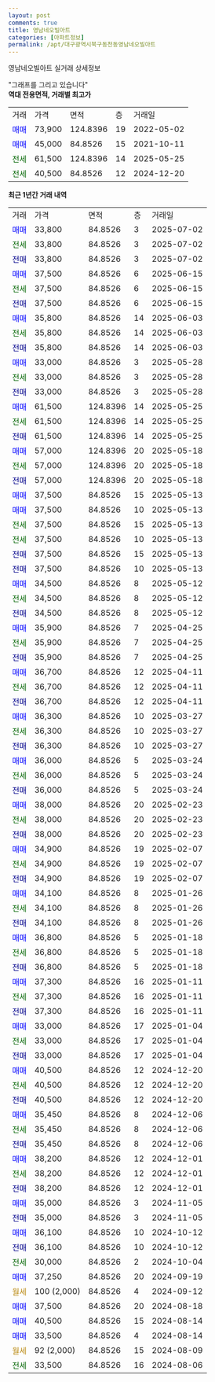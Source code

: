 ```yaml
---
layout: post
comments: true
title: 영남네오빌아트
categories: [아파트정보]
permalink: /apt/대구광역시북구동천동영남네오빌아트
---
```


영남네오빌아트 실거래 상세정보

<script type="text/javascript">
  google.charts.load('current', {'packages':['line', 'corechart']});
  google.charts.setOnLoadCallback(drawChart);

  function drawChart() {
    var data = new google.visualization.DataTable();
    data.addColumn('date', '거래일');
    data.addColumn('number', "매매");
    data.addColumn('number', "전세");
    data.addColumn('number', "전매");

    data.addRows([[new Date(Date.parse("2025-07-02")), 33800, null, null], [new Date(Date.parse("2025-07-02")), null, 33800, null], [new Date(Date.parse("2025-07-02")), null, null, 33800], [new Date(Date.parse("2025-06-15")), 37500, null, null], [new Date(Date.parse("2025-06-15")), null, 37500, null], [new Date(Date.parse("2025-06-15")), null, null, 37500], [new Date(Date.parse("2025-06-03")), 35800, null, null], [new Date(Date.parse("2025-06-03")), null, 35800, null], [new Date(Date.parse("2025-06-03")), null, null, 35800], [new Date(Date.parse("2025-05-28")), 33000, null, null], [new Date(Date.parse("2025-05-28")), null, 33000, null], [new Date(Date.parse("2025-05-28")), null, null, 33000], [new Date(Date.parse("2025-05-25")), 61500, null, null], [new Date(Date.parse("2025-05-25")), null, 61500, null], [new Date(Date.parse("2025-05-25")), null, null, 61500], [new Date(Date.parse("2025-05-18")), 57000, null, null], [new Date(Date.parse("2025-05-18")), null, 57000, null], [new Date(Date.parse("2025-05-18")), null, null, 57000], [new Date(Date.parse("2025-05-13")), 37500, null, null], [new Date(Date.parse("2025-05-13")), 37500, null, null], [new Date(Date.parse("2025-05-13")), null, 37500, null], [new Date(Date.parse("2025-05-13")), null, 37500, null], [new Date(Date.parse("2025-05-13")), null, null, 37500], [new Date(Date.parse("2025-05-13")), null, null, 37500], [new Date(Date.parse("2025-05-12")), 34500, null, null], [new Date(Date.parse("2025-05-12")), null, 34500, null], [new Date(Date.parse("2025-05-12")), null, null, 34500], [new Date(Date.parse("2025-04-25")), 35900, null, null], [new Date(Date.parse("2025-04-25")), null, 35900, null], [new Date(Date.parse("2025-04-25")), null, null, 35900], [new Date(Date.parse("2025-04-11")), 36700, null, null], [new Date(Date.parse("2025-04-11")), null, 36700, null], [new Date(Date.parse("2025-04-11")), null, null, 36700], [new Date(Date.parse("2025-03-27")), 36300, null, null], [new Date(Date.parse("2025-03-27")), null, 36300, null], [new Date(Date.parse("2025-03-27")), null, null, 36300], [new Date(Date.parse("2025-03-24")), 36000, null, null], [new Date(Date.parse("2025-03-24")), null, 36000, null], [new Date(Date.parse("2025-03-24")), null, null, 36000], [new Date(Date.parse("2025-02-23")), 38000, null, null], [new Date(Date.parse("2025-02-23")), null, 38000, null], [new Date(Date.parse("2025-02-23")), null, null, 38000], [new Date(Date.parse("2025-02-07")), 34900, null, null], [new Date(Date.parse("2025-02-07")), null, 34900, null], [new Date(Date.parse("2025-02-07")), null, null, 34900], [new Date(Date.parse("2025-01-26")), 34100, null, null], [new Date(Date.parse("2025-01-26")), null, 34100, null], [new Date(Date.parse("2025-01-26")), null, null, 34100], [new Date(Date.parse("2025-01-18")), 36800, null, null], [new Date(Date.parse("2025-01-18")), null, 36800, null], [new Date(Date.parse("2025-01-18")), null, null, 36800], [new Date(Date.parse("2025-01-11")), 37300, null, null], [new Date(Date.parse("2025-01-11")), null, 37300, null], [new Date(Date.parse("2025-01-11")), null, null, 37300], [new Date(Date.parse("2025-01-04")), 33000, null, null], [new Date(Date.parse("2025-01-04")), null, 33000, null], [new Date(Date.parse("2025-01-04")), null, null, 33000], [new Date(Date.parse("2024-12-20")), 40500, null, null], [new Date(Date.parse("2024-12-20")), null, 40500, null], [new Date(Date.parse("2024-12-20")), null, null, 40500], [new Date(Date.parse("2024-12-06")), 35450, null, null], [new Date(Date.parse("2024-12-06")), null, 35450, null], [new Date(Date.parse("2024-12-06")), null, null, 35450], [new Date(Date.parse("2024-12-01")), 38200, null, null], [new Date(Date.parse("2024-12-01")), null, 38200, null], [new Date(Date.parse("2024-12-01")), null, null, 38200], [new Date(Date.parse("2024-11-05")), 35000, null, null], [new Date(Date.parse("2024-11-05")), null, null, 35000], [new Date(Date.parse("2024-10-12")), 36100, null, null], [new Date(Date.parse("2024-10-12")), null, null, 36100], [new Date(Date.parse("2024-10-04")), null, 30000, null], [new Date(Date.parse("2024-09-19")), 37250, null, null], [new Date(Date.parse("2024-09-12")), null, null, null], [new Date(Date.parse("2024-08-18")), 37500, null, null], [new Date(Date.parse("2024-08-14")), 40500, null, null], [new Date(Date.parse("2024-08-14")), 33500, null, null], [new Date(Date.parse("2024-08-09")), null, null, null], [new Date(Date.parse("2024-08-06")), null, 33500, null]]);

    var options = {
      hAxis: {
        format: 'yyyy/MM/dd'
      },    
      lineWidth: 0,
      pointsVisible: true,    
      title: '최근 1년간 유형별 실거래가 분포',
      legend: { position: 'bottom' }
    };

    var formatter = new google.visualization.NumberFormat({pattern:'###,###'} );
    formatter.format(data, 1);
    formatter.format(data, 2);
    
    setTimeout(function() {
        var chart = new google.visualization.LineChart(document.getElementById('columnchart_material'));
        chart.draw(data, (options));
        document.getElementById('loading').style.display = 'none';
    }, 200);
  }
</script>


<div id="loading" style="z-index:20; display: block; margin-left: 0px">"그래프를 그리고 있습니다"</div>
<div id="columnchart_material" style="width: 95%; margin-left: 0px; display: block"></div>
<!-- contents start -->
<b>역대 전용면적, 거래별 최고가</b>
<table class="sortable">
    <tr>
      <td>거래</td>
      <td>가격</td>
      <td>면적</td>
      <td>층</td>
      <td>거래일</td>
    </tr>
        <tr>
          <td><a style="color: blue">매매</a></td>
          <td>73,900</td>
          <td>124.8396</td>
          <td>19</td>
          <td>2022-05-02</td>
        </tr>            <tr>
          <td><a style="color: blue">매매</a></td>
          <td>45,000</td>
          <td>84.8526</td>
          <td>15</td>
          <td>2021-10-11</td>
        </tr>        
        <tr>
              <td><a style="color: darkgreen">전세</a></td>
              <td>61,500</td>
              <td>124.8396</td>
              <td>14</td>
              <td>2025-05-25</td>
            </tr>            <tr>
              <td><a style="color: darkgreen">전세</a></td>
              <td>40,500</td>
              <td>84.8526</td>
              <td>12</td>
              <td>2024-12-20</td>
            </tr>        
    
</table>

<b>최근 1년간 거래 내역</b>

<table class="sortable">
    <tr>
      <td>거래</td>
      <td>가격</td>
      <td>면적</td>
      <td>층</td>
      <td>거래일</td>
    </tr>
    <tr>
      <td><a style="color: blue">매매</a></td>
      <td>33,800</td>
      <td>84.8526</td>
      <td>3</td>
      <td>2025-07-02</td>
    </tr>          <tr>
      <td><a style="color: darkgreen">전세</a></td>
      <td>33,800</td>
      <td>84.8526</td>
      <td>3</td>
      <td>2025-07-02</td>
    </tr>          <tr>
      <td><a style="color: darkblue">전매</a></td>
      <td>33,800</td>
      <td>84.8526</td>
      <td>3</td>
      <td>2025-07-02</td>
    </tr>          <tr>
      <td><a style="color: blue">매매</a></td>
      <td>37,500</td>
      <td>84.8526</td>
      <td>6</td>
      <td>2025-06-15</td>
    </tr>          <tr>
      <td><a style="color: darkgreen">전세</a></td>
      <td>37,500</td>
      <td>84.8526</td>
      <td>6</td>
      <td>2025-06-15</td>
    </tr>          <tr>
      <td><a style="color: darkblue">전매</a></td>
      <td>37,500</td>
      <td>84.8526</td>
      <td>6</td>
      <td>2025-06-15</td>
    </tr>          <tr>
      <td><a style="color: blue">매매</a></td>
      <td>35,800</td>
      <td>84.8526</td>
      <td>14</td>
      <td>2025-06-03</td>
    </tr>          <tr>
      <td><a style="color: darkgreen">전세</a></td>
      <td>35,800</td>
      <td>84.8526</td>
      <td>14</td>
      <td>2025-06-03</td>
    </tr>          <tr>
      <td><a style="color: darkblue">전매</a></td>
      <td>35,800</td>
      <td>84.8526</td>
      <td>14</td>
      <td>2025-06-03</td>
    </tr>          <tr>
      <td><a style="color: blue">매매</a></td>
      <td>33,000</td>
      <td>84.8526</td>
      <td>3</td>
      <td>2025-05-28</td>
    </tr>          <tr>
      <td><a style="color: darkgreen">전세</a></td>
      <td>33,000</td>
      <td>84.8526</td>
      <td>3</td>
      <td>2025-05-28</td>
    </tr>          <tr>
      <td><a style="color: darkblue">전매</a></td>
      <td>33,000</td>
      <td>84.8526</td>
      <td>3</td>
      <td>2025-05-28</td>
    </tr>          <tr>
      <td><a style="color: blue">매매</a></td>
      <td>61,500</td>
      <td>124.8396</td>
      <td>14</td>
      <td>2025-05-25</td>
    </tr>          <tr>
      <td><a style="color: darkgreen">전세</a></td>
      <td>61,500</td>
      <td>124.8396</td>
      <td>14</td>
      <td>2025-05-25</td>
    </tr>          <tr>
      <td><a style="color: darkblue">전매</a></td>
      <td>61,500</td>
      <td>124.8396</td>
      <td>14</td>
      <td>2025-05-25</td>
    </tr>          <tr>
      <td><a style="color: blue">매매</a></td>
      <td>57,000</td>
      <td>124.8396</td>
      <td>20</td>
      <td>2025-05-18</td>
    </tr>          <tr>
      <td><a style="color: darkgreen">전세</a></td>
      <td>57,000</td>
      <td>124.8396</td>
      <td>20</td>
      <td>2025-05-18</td>
    </tr>          <tr>
      <td><a style="color: darkblue">전매</a></td>
      <td>57,000</td>
      <td>124.8396</td>
      <td>20</td>
      <td>2025-05-18</td>
    </tr>          <tr>
      <td><a style="color: blue">매매</a></td>
      <td>37,500</td>
      <td>84.8526</td>
      <td>15</td>
      <td>2025-05-13</td>
    </tr>          <tr>
      <td><a style="color: blue">매매</a></td>
      <td>37,500</td>
      <td>84.8526</td>
      <td>10</td>
      <td>2025-05-13</td>
    </tr>          <tr>
      <td><a style="color: darkgreen">전세</a></td>
      <td>37,500</td>
      <td>84.8526</td>
      <td>15</td>
      <td>2025-05-13</td>
    </tr>          <tr>
      <td><a style="color: darkgreen">전세</a></td>
      <td>37,500</td>
      <td>84.8526</td>
      <td>10</td>
      <td>2025-05-13</td>
    </tr>          <tr>
      <td><a style="color: darkblue">전매</a></td>
      <td>37,500</td>
      <td>84.8526</td>
      <td>15</td>
      <td>2025-05-13</td>
    </tr>          <tr>
      <td><a style="color: darkblue">전매</a></td>
      <td>37,500</td>
      <td>84.8526</td>
      <td>10</td>
      <td>2025-05-13</td>
    </tr>          <tr>
      <td><a style="color: blue">매매</a></td>
      <td>34,500</td>
      <td>84.8526</td>
      <td>8</td>
      <td>2025-05-12</td>
    </tr>          <tr>
      <td><a style="color: darkgreen">전세</a></td>
      <td>34,500</td>
      <td>84.8526</td>
      <td>8</td>
      <td>2025-05-12</td>
    </tr>          <tr>
      <td><a style="color: darkblue">전매</a></td>
      <td>34,500</td>
      <td>84.8526</td>
      <td>8</td>
      <td>2025-05-12</td>
    </tr>          <tr>
      <td><a style="color: blue">매매</a></td>
      <td>35,900</td>
      <td>84.8526</td>
      <td>7</td>
      <td>2025-04-25</td>
    </tr>          <tr>
      <td><a style="color: darkgreen">전세</a></td>
      <td>35,900</td>
      <td>84.8526</td>
      <td>7</td>
      <td>2025-04-25</td>
    </tr>          <tr>
      <td><a style="color: darkblue">전매</a></td>
      <td>35,900</td>
      <td>84.8526</td>
      <td>7</td>
      <td>2025-04-25</td>
    </tr>          <tr>
      <td><a style="color: blue">매매</a></td>
      <td>36,700</td>
      <td>84.8526</td>
      <td>12</td>
      <td>2025-04-11</td>
    </tr>          <tr>
      <td><a style="color: darkgreen">전세</a></td>
      <td>36,700</td>
      <td>84.8526</td>
      <td>12</td>
      <td>2025-04-11</td>
    </tr>          <tr>
      <td><a style="color: darkblue">전매</a></td>
      <td>36,700</td>
      <td>84.8526</td>
      <td>12</td>
      <td>2025-04-11</td>
    </tr>          <tr>
      <td><a style="color: blue">매매</a></td>
      <td>36,300</td>
      <td>84.8526</td>
      <td>10</td>
      <td>2025-03-27</td>
    </tr>          <tr>
      <td><a style="color: darkgreen">전세</a></td>
      <td>36,300</td>
      <td>84.8526</td>
      <td>10</td>
      <td>2025-03-27</td>
    </tr>          <tr>
      <td><a style="color: darkblue">전매</a></td>
      <td>36,300</td>
      <td>84.8526</td>
      <td>10</td>
      <td>2025-03-27</td>
    </tr>          <tr>
      <td><a style="color: blue">매매</a></td>
      <td>36,000</td>
      <td>84.8526</td>
      <td>5</td>
      <td>2025-03-24</td>
    </tr>          <tr>
      <td><a style="color: darkgreen">전세</a></td>
      <td>36,000</td>
      <td>84.8526</td>
      <td>5</td>
      <td>2025-03-24</td>
    </tr>          <tr>
      <td><a style="color: darkblue">전매</a></td>
      <td>36,000</td>
      <td>84.8526</td>
      <td>5</td>
      <td>2025-03-24</td>
    </tr>          <tr>
      <td><a style="color: blue">매매</a></td>
      <td>38,000</td>
      <td>84.8526</td>
      <td>20</td>
      <td>2025-02-23</td>
    </tr>          <tr>
      <td><a style="color: darkgreen">전세</a></td>
      <td>38,000</td>
      <td>84.8526</td>
      <td>20</td>
      <td>2025-02-23</td>
    </tr>          <tr>
      <td><a style="color: darkblue">전매</a></td>
      <td>38,000</td>
      <td>84.8526</td>
      <td>20</td>
      <td>2025-02-23</td>
    </tr>          <tr>
      <td><a style="color: blue">매매</a></td>
      <td>34,900</td>
      <td>84.8526</td>
      <td>19</td>
      <td>2025-02-07</td>
    </tr>          <tr>
      <td><a style="color: darkgreen">전세</a></td>
      <td>34,900</td>
      <td>84.8526</td>
      <td>19</td>
      <td>2025-02-07</td>
    </tr>          <tr>
      <td><a style="color: darkblue">전매</a></td>
      <td>34,900</td>
      <td>84.8526</td>
      <td>19</td>
      <td>2025-02-07</td>
    </tr>          <tr>
      <td><a style="color: blue">매매</a></td>
      <td>34,100</td>
      <td>84.8526</td>
      <td>8</td>
      <td>2025-01-26</td>
    </tr>          <tr>
      <td><a style="color: darkgreen">전세</a></td>
      <td>34,100</td>
      <td>84.8526</td>
      <td>8</td>
      <td>2025-01-26</td>
    </tr>          <tr>
      <td><a style="color: darkblue">전매</a></td>
      <td>34,100</td>
      <td>84.8526</td>
      <td>8</td>
      <td>2025-01-26</td>
    </tr>          <tr>
      <td><a style="color: blue">매매</a></td>
      <td>36,800</td>
      <td>84.8526</td>
      <td>5</td>
      <td>2025-01-18</td>
    </tr>          <tr>
      <td><a style="color: darkgreen">전세</a></td>
      <td>36,800</td>
      <td>84.8526</td>
      <td>5</td>
      <td>2025-01-18</td>
    </tr>          <tr>
      <td><a style="color: darkblue">전매</a></td>
      <td>36,800</td>
      <td>84.8526</td>
      <td>5</td>
      <td>2025-01-18</td>
    </tr>          <tr>
      <td><a style="color: blue">매매</a></td>
      <td>37,300</td>
      <td>84.8526</td>
      <td>16</td>
      <td>2025-01-11</td>
    </tr>          <tr>
      <td><a style="color: darkgreen">전세</a></td>
      <td>37,300</td>
      <td>84.8526</td>
      <td>16</td>
      <td>2025-01-11</td>
    </tr>          <tr>
      <td><a style="color: darkblue">전매</a></td>
      <td>37,300</td>
      <td>84.8526</td>
      <td>16</td>
      <td>2025-01-11</td>
    </tr>          <tr>
      <td><a style="color: blue">매매</a></td>
      <td>33,000</td>
      <td>84.8526</td>
      <td>17</td>
      <td>2025-01-04</td>
    </tr>          <tr>
      <td><a style="color: darkgreen">전세</a></td>
      <td>33,000</td>
      <td>84.8526</td>
      <td>17</td>
      <td>2025-01-04</td>
    </tr>          <tr>
      <td><a style="color: darkblue">전매</a></td>
      <td>33,000</td>
      <td>84.8526</td>
      <td>17</td>
      <td>2025-01-04</td>
    </tr>          <tr>
      <td><a style="color: blue">매매</a></td>
      <td>40,500</td>
      <td>84.8526</td>
      <td>12</td>
      <td>2024-12-20</td>
    </tr>          <tr>
      <td><a style="color: darkgreen">전세</a></td>
      <td>40,500</td>
      <td>84.8526</td>
      <td>12</td>
      <td>2024-12-20</td>
    </tr>          <tr>
      <td><a style="color: darkblue">전매</a></td>
      <td>40,500</td>
      <td>84.8526</td>
      <td>12</td>
      <td>2024-12-20</td>
    </tr>          <tr>
      <td><a style="color: blue">매매</a></td>
      <td>35,450</td>
      <td>84.8526</td>
      <td>8</td>
      <td>2024-12-06</td>
    </tr>          <tr>
      <td><a style="color: darkgreen">전세</a></td>
      <td>35,450</td>
      <td>84.8526</td>
      <td>8</td>
      <td>2024-12-06</td>
    </tr>          <tr>
      <td><a style="color: darkblue">전매</a></td>
      <td>35,450</td>
      <td>84.8526</td>
      <td>8</td>
      <td>2024-12-06</td>
    </tr>          <tr>
      <td><a style="color: blue">매매</a></td>
      <td>38,200</td>
      <td>84.8526</td>
      <td>12</td>
      <td>2024-12-01</td>
    </tr>          <tr>
      <td><a style="color: darkgreen">전세</a></td>
      <td>38,200</td>
      <td>84.8526</td>
      <td>12</td>
      <td>2024-12-01</td>
    </tr>          <tr>
      <td><a style="color: darkblue">전매</a></td>
      <td>38,200</td>
      <td>84.8526</td>
      <td>12</td>
      <td>2024-12-01</td>
    </tr>          <tr>
      <td><a style="color: blue">매매</a></td>
      <td>35,000</td>
      <td>84.8526</td>
      <td>3</td>
      <td>2024-11-05</td>
    </tr>          <tr>
      <td><a style="color: darkblue">전매</a></td>
      <td>35,000</td>
      <td>84.8526</td>
      <td>3</td>
      <td>2024-11-05</td>
    </tr>          <tr>
      <td><a style="color: blue">매매</a></td>
      <td>36,100</td>
      <td>84.8526</td>
      <td>10</td>
      <td>2024-10-12</td>
    </tr>          <tr>
      <td><a style="color: darkblue">전매</a></td>
      <td>36,100</td>
      <td>84.8526</td>
      <td>10</td>
      <td>2024-10-12</td>
    </tr>          <tr>
      <td><a style="color: darkgreen">전세</a></td>
      <td>30,000</td>
      <td>84.8526</td>
      <td>2</td>
      <td>2024-10-04</td>
    </tr>          <tr>
      <td><a style="color: blue">매매</a></td>
      <td>37,250</td>
      <td>84.8526</td>
      <td>20</td>
      <td>2024-09-19</td>
    </tr>          <tr>
      <td><a style="color: darkgoldenrod">월세</a></td>
      <td>100 (2,000)</td>
      <td>84.8526</td>
      <td>4</td>
      <td>2024-09-12</td>
    </tr>          <tr>
      <td><a style="color: blue">매매</a></td>
      <td>37,500</td>
      <td>84.8526</td>
      <td>20</td>
      <td>2024-08-18</td>
    </tr>          <tr>
      <td><a style="color: blue">매매</a></td>
      <td>40,500</td>
      <td>84.8526</td>
      <td>15</td>
      <td>2024-08-14</td>
    </tr>          <tr>
      <td><a style="color: blue">매매</a></td>
      <td>33,500</td>
      <td>84.8526</td>
      <td>4</td>
      <td>2024-08-14</td>
    </tr>          <tr>
      <td><a style="color: darkgoldenrod">월세</a></td>
      <td>92 (2,000)</td>
      <td>84.8526</td>
      <td>15</td>
      <td>2024-08-09</td>
    </tr>          <tr>
      <td><a style="color: darkgreen">전세</a></td>
      <td>33,500</td>
      <td>84.8526</td>
      <td>16</td>
      <td>2024-08-06</td>
    </tr>      </table>
<!-- contents end -->    

